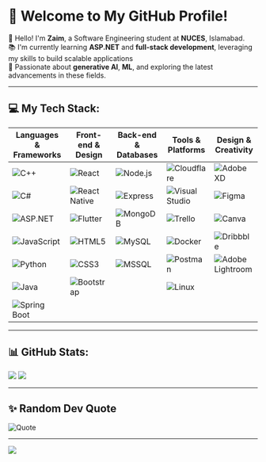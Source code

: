 # 🌟 Welcome to My GitHub Profile!

👋 Hello! I'm **Zaim**, a Software Engineering student at **NUCES**, Islamabad.<br>
📚 I'm currently learning **ASP.NET** and **full-stack development**, leveraging my skills to build scalable applications <br>
🧠 Passionate about **generative AI**, **ML**, and exploring the latest advancements in these fields.<br>

---

## 💻 My Tech Stack:

| **Languages & Frameworks** | **Front-end & Design** | **Back-end & Databases** | **Tools & Platforms** | **Design & Creativity** |
|----------------------------|-------------------------|---------------------------|------------------------|-------------------------|
| ![C++](https://img.shields.io/badge/c++-%2300599C.svg?style=for-the-badge&logo=c%2B%2B&logoColor=white) | ![React](https://img.shields.io/badge/react-%2320232a.svg?style=for-the-badge&logo=react&logoColor=%2361DAFB) | ![Node.js](https://img.shields.io/badge/Node.js-%2347A248.svg?style=for-the-badge&logo=node.js&logoColor=white) | ![Cloudflare](https://img.shields.io/badge/Cloudflare-F38020?style=for-the-badge&logo=Cloudflare&logoColor=white) | ![Adobe XD](https://img.shields.io/badge/Adobe%20XD-%2300B8D4.svg?style=for-the-badge&logo=adobe-xd&logoColor=white) |
| ![C#](https://img.shields.io/badge/c%23-%23239120.svg?style=for-the-badge&logo=csharp&logoColor=white) | ![React Native](https://img.shields.io/badge/react_native-%2320232a.svg?style=for-the-badge&logo=react&logoColor=%2361DAFB) | ![Express](https://img.shields.io/badge/Express.js-%23404D59.svg?style=for-the-badge&logo=express&logoColor=white) | ![Visual Studio](https://img.shields.io/badge/Visual%20Studio-5C2D91.svg?style=for-the-badge&logo=visual-studio&logoColor=white) | ![Figma](https://img.shields.io/badge/figma-%23F24E1E.svg?style=for-the-badge&logo=figma&logoColor=white) |
| ![ASP.NET](https://img.shields.io/badge/ASP.NET-%235A2F77.svg?style=for-the-badge&logo=aspnet&logoColor=white) | ![Flutter](https://img.shields.io/badge/Flutter-%2302569B.svg?style=for-the-badge&logo=Flutter&logoColor=white) | ![MongoDB](https://img.shields.io/badge/MongoDB-%2347A248.svg?style=for-the-badge&logo=mongodb&logoColor=white) | ![Trello](https://img.shields.io/badge/Trello-%23026AA7.svg?style=for-the-badge&logo=Trello&logoColor=white) | ![Canva](https://img.shields.io/badge/Canva-%2300C4CC.svg?style=for-the-badge&logo=Canva&logoColor=white) |
| ![JavaScript](https://img.shields.io/badge/javascript-%23323330.svg?style=for-the-badge&logo=javascript&logoColor=%23F7DF1E) | ![HTML5](https://img.shields.io/badge/html5-%23E34F26.svg?style=for-the-badge&logo=html5&logoColor=white) | ![MySQL](https://img.shields.io/badge/MySQL-%234479A1.svg?style=for-the-badge&logo=mysql&logoColor=white) | ![Docker](https://img.shields.io/badge/Docker-%230db7ed.svg?style=for-the-badge&logo=docker&logoColor=white) | ![Dribbble](https://img.shields.io/badge/Dribbble-EA4C89?style=for-the-badge&logo=dribbble&logoColor=white) |
| ![Python](https://img.shields.io/badge/python-3670A0?style=for-the-badge&logo=python&logoColor=ffdd54) | ![CSS3](https://img.shields.io/badge/css3-%231572B6.svg?style=for-the-badge&logo=css3&logoColor=white) | ![MSSQL](https://img.shields.io/badge/MSSQL-%23CC2927.svg?style=for-the-badge&logo=microsoft-sql-server&logoColor=white) | ![Postman](https://img.shields.io/badge/Postman-%23FF6C37.svg?style=for-the-badge&logo=postman&logoColor=white) | ![Adobe Lightroom](https://img.shields.io/badge/Adobe%20Lightroom-31A8FF.svg?style=for-the-badge&logo=Adobe%20Lightroom&logoColor=white) |
| ![Java](https://img.shields.io/badge/Java-%23E34F26.svg?style=for-the-badge&logo=java&logoColor=white) | ![Bootstrap](https://img.shields.io/badge/bootstrap-%238511FA.svg?style=for-the-badge&logo=bootstrap&logoColor=white) | | ![Linux](https://img.shields.io/badge/Linux-%23000000.svg?style=for-the-badge&logo=linux&logoColor=white) | |
| ![Spring Boot](https://img.shields.io/badge/Spring%20Boot-%236DB33F.svg?style=for-the-badge&logo=spring&logoColor=white) | | | | |
 
 
---

## 📊 GitHub Stats:
<img src="https://github-readme-stats.vercel.app/api?username=Zaim-Abbasi&show_icons=true&theme=dracula&title_color=fffff1&border_radius=18&include_all_commits=true&count_private=true" >

<img src="[https://github-readme-streak-stats.herokuapp.com?user=umarwaseeem&theme=dracula](https://github-readme-streak-stats.herokuapp.com/?user=Zaim-Abbasi&&theme=dracula)">

---

## ✨ Random Dev Quote
![Quote](https://quotes-github-readme.vercel.app/api?type=horizontal&theme=tokyonight)

---

[![](https://visitcount.itsvg.in/api?id=Zaim-Abbasi&icon=0&color=1)](https://visitcount.itsvg.in)

